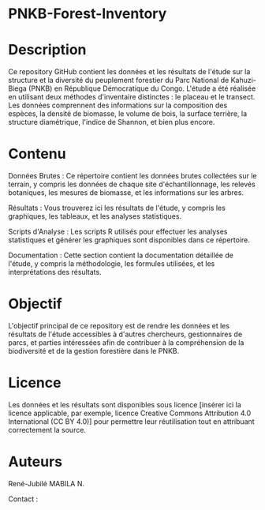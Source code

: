 # PNKB-Forest-Inventory

# Description
Ce repository GitHub contient les données et les résultats de l'étude sur la structure et la diversité du peuplement forestier du Parc National de Kahuzi-Biega (PNKB) en République Démocratique du Congo. L'étude a été réalisée en utilisant deux méthodes d'inventaire distinctes : le placeau et le transect. Les données comprennent des informations sur la composition des espèces, la densité de biomasse, le volume de bois, la surface terrière, la structure diamétrique, l'indice de Shannon, et bien plus encore.

# Contenu

Données Brutes : Ce répertoire contient les données brutes collectées sur le terrain, y compris les données de chaque site d'échantillonnage, les relevés botaniques, les mesures de biomasse, et les informations sur les arbres.

Résultats : Vous trouverez ici les résultats de l'étude, y compris les graphiques, les tableaux, et les analyses statistiques.

Scripts d'Analyse : Les scripts R utilisés pour effectuer les analyses statistiques et générer les graphiques sont disponibles dans ce répertoire.

Documentation : Cette section contient la documentation détaillée de l'étude, y compris la méthodologie, les formules utilisées, et les interprétations des résultats.

# Objectif
L'objectif principal de ce repository est de rendre les données et les résultats de l'étude accessibles à d'autres chercheurs, gestionnaires de parcs, et parties intéressées afin de contribuer à la compréhension de la biodiversité et de la gestion forestière dans le PNKB.

# Licence
Les données et les résultats sont disponibles sous licence [insérer ici la licence applicable, par exemple, licence Creative Commons Attribution 4.0 International (CC BY 4.0)] pour permettre leur réutilisation tout en attribuant correctement la source.

# Auteurs
René-Jubilé MABILA N.

Contact : 

